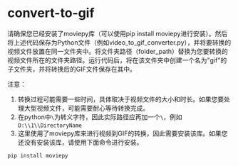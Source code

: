 # convert-to-gif
请确保您已经安装了moviepy库（可以使用pip install moviepy进行安装）。然后将上述代码保存为Python文件（例如video_to_gif_converter.py），并将要转换的视频文件放置在同一文件夹中。将文件夹路径（folder_path）替换为您要转换的视频文件所在的文件夹路径。运行代码后，将在该文件夹中创建一个名为"gif"的子文件夹，并将转换后的GIF文件保存在其中。

注意：
1. 转换过程可能需要一些时间，具体取决于视频文件的大小和时长。如果您要处理大型视频文件，可能需要耐心等待转换完成。
2. 在python中`\`为转义字符，因此实际路径应再加一个`\`，例如`D:\\1\\DirectoryName`
3. 这里使用了moviepy库来进行视频到GIF的转换，因此需要安装该库。如果您还没有安装该库，请使用下面命令进行安装。
```dotnetcli
pip install moviepy
```
